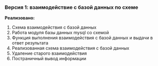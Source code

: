### Версия 1: взаимодействие с базой данных по схеме

**Реализовано:**

1. Схема взаимодействия с базой данных
2. Работа модуля базы данных mysql со схемой
3. Функция выполнения взаимодействия с базой данных и выдачи в ответ результата
4. Реализованная схема взаимодействия с базой данных
5. Удаление старого взаимодействия
6. Постраничный вывод информации